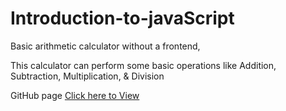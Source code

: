 # Introduction-to-javaScript

Basic arithmetic calculator without a frontend,

This calculator can perform some basic operations like Addition, Subtraction, Multiplication, & Division

GitHub page <a href="https://saadiq-byte.github.io/Introduction-to-javaScript/" taget="_blank" class="button">Click here to View</a>
